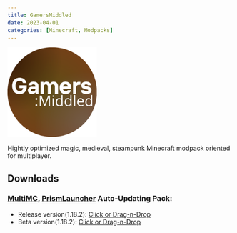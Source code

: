 ```yaml
---
title: GamersMiddled
date: 2023-04-01
categories: [Minecraft, Modpacks]
---
```

<img src="/assets/img/modpacks/GamersMiddled.png" alt="GamersMiddled" width="200"/>

Hightly optimized magic, medieval, steampunk Minecraft modpack oriented for multiplayer.

## Downloads
### [MultiMC](https://multimc.org/), [PrismLauncher](https://prismlauncher.org/) Auto-Updating Pack:
- Release version(1.18.2): [Click or Drag-n-Drop](/GamersMiddled/GamersMiddled.zip)
- Beta version(1.18.2): [Click or Drag-n-Drop](/GamersMiddled/GamersMiddled-Beta.zip)
